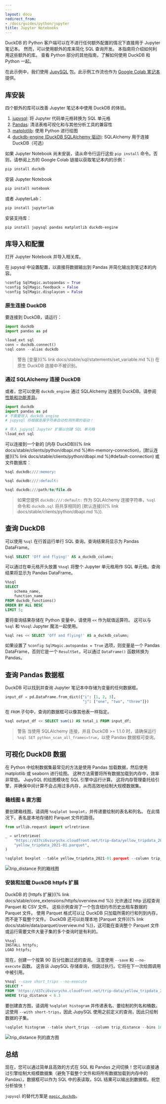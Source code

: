 ```yaml
---
---
layout: docu
redirect_from:
- /docs/guides/python/jupyter
title: Jupyter Notebooks
---
```


DuckDB 的 Python 客户端可以在不进行任何额外配置的情况下直接用于 Jupyter 笔记本。
然而，可以使用额外的库来简化 SQL 查询开发。
本指南将介绍如何利用这些额外的库。
查看 Python 部分的其他指南，了解如何使用 DuckDB 和 Python 一起。

在此示例中，我们使用 [JupySQL](https://github.com/ploomber/jupysql) 包。此示例工作流也作为 [Google Colab 笔记本](https://colab.research.google.com/drive/1bNfU8xRTu8MQJnCbyyDRxvptklLb0ExH?usp=sharing) 提供。

## 库安装

四个额外的库可以改善 Jupyter 笔记本中使用 DuckDB 的体验。

1. [jupysql](https://github.com/ploomber/jupysql): 将 Jupyter 代码单元格转换为 SQL 单元格
2. [Pandas](https://github.com/pandas-dev/pandas): 清洁表格可视化和与其他分析工具的兼容性
3. [matplotlib](https://github.com/matplotlib/matplotlib): 使用 Python 进行绘图
4. [duckdb-engine (DuckDB SQLAlchemy 驱动)](https://github.com/Mause/duckdb_engine): SQLAlchemy 用于连接 DuckDB（可选）

如果 Jupyter Notebook 尚未安装，请从命令行运行这些 `pip install` 命令。否则，请参阅上方的 Google Colab 链接以获取笔记本内的示例：

```bash
pip install duckdb
```

安装 Jupyter Notebook

```bash
pip install notebook
```

或者 JupyterLab：

```bash
pip install jupyterlab
```

安装支持库：

```bash
pip install jupysql pandas matplotlib duckdb-engine
```

## 库导入和配置

打开 Jupyter Notebook 并导入相关库。

在 jupysql 中设置配置，以直接将数据输出到 Pandas 并简化输出到笔记本的内容。

```python
%config SqlMagic.autopandas = True
%config SqlMagic.feedback = False
%config SqlMagic.displaycon = False
```

### 原生连接 DuckDB

要连接到 DuckDB，请运行：

```python
import duckdb
import pandas as pd

%load_ext sql
conn = duckdb.connect()
%sql conn --alias duckdb
```

> 警告 [变量]({% link docs/stable/sql/statements/set_variable.md %}) 在原生 DuckDB 连接中不被识别。

### 通过 SQLAlchemy 连接 DuckDB

或者，您可以使用 `duckdb_engine` 通过 SQLAlchemy 连接到 DuckDB。请参阅 [性能和功能差异](https://jupysql.ploomber.io/en/latest/tutorials/duckdb-native-sqlalchemy.html)。

```python
import duckdb
import pandas as pd
# 不需要导入 duckdb_engine
# jupysql 将根据连接字符串自动检测所需的驱动！

# 导入 jupysql Jupyter 扩展以创建 SQL 单元格
%load_ext sql
```
可以连接到一个新的 [内存 DuckDB]({% link docs/stable/clients/python/dbapi.md %}#in-memory-connection)，[默认连接]({% link docs/stable/clients/python/dbapi.md %}#default-connection) 或文件数据库：

```sql
%sql duckdb:///:memory:
```

```sql
%sql duckdb:///:default:
```

```sql
%sql duckdb:///path/to/file.db
```

> 如果您提供 `duckdb:///:default:` 作为 SQLAlchemy 连接字符串，`%sql` 命令和 `duckdb.sql` 将共享相同的 [默认连接]({% link docs/stable/clients/python/dbapi.md %}).

## 查询 DuckDB

可以使用 `%sql` 在行首运行单行 SQL 查询。查询结果将显示为 Pandas DataFrame。

```sql
%sql SELECT 'Off and flying!' AS a_duckdb_column;
```

可以通过在单元格开头放置 `%%sql` 将整个 Jupyter 单元格用作 SQL 单元格。查询结果将显示为 Pandas DataFrame。

```sql
%%sql
SELECT
    schema_name,
    function_name
FROM duckdb_functions()
ORDER BY ALL DESC
LIMIT 5;
```

要将查询结果存储在 Python 变量中，请使用 `<<` 作为赋值运算符。
这可以与 `%sql` 和 `%%sql` Jupyter 魔法一起使用。

```sql
%sql res << SELECT 'Off and flying!' AS a_duckdb_column;
```

如果设置了 `%config SqlMagic.autopandas = True` 选项，则变量是一个 Pandas DataFrame，否则它是一个 `ResultSet`，可以通过 `DataFrame()` 函数转换为 Pandas。

## 查询 Pandas 数据框

DuckDB 可以找到并查询 Jupyter 笔记本中存储为变量的任何数据框。

```python
input_df = pd.DataFrame.from_dict({"i": [1, 2, 3],
                                   "j": ["one", "two", "three"]})
```

在 `FROM` 子句中，查询的数据框可以像其他表一样指定。

```sql
%sql output_df << SELECT sum(i) AS total_i FROM input_df;
```
> 警告 当使用 SQLAlchemy 连接，并且 DuckDB >= 1.1.0 时，请确保运行 `%sql SET python_scan_all_frames=true`，以使 Pandas 数据框可查询。

## 可视化 DuckDB 数据

在 Python 中绘制数据集最常见的方法是使用 Pandas 加载数据，然后使用 matplotlib 或 seaborn 进行绘图。
这种方法需要将所有数据加载到内存中，效率非常低。
JupySQL 的绘图模块在 SQL 引擎中运行计算。
这将内存管理委托给引擎，并确保中间计算不会占用过多内存，从而高效地绘制大规模数据集。

### 箱线图 & 直方图

要创建箱线图，请调用 `%sqlplot boxplot`，并传递要绘制的表名和列名。
在此情况下，表名是本地存储的 Parquet 文件的路径。

```python
from urllib.request import urlretrieve

_ = urlretrieve(
    "https://d37ci6vzurychx.cloudfront.net/trip-data/yellow_tripdata_2021-01.parquet",
    "yellow_tripdata_2021-01.parquet",
)

%sqlplot boxplot --table yellow_tripdata_2021-01.parquet --column trip_distance
```

![trip_distance 列的箱线图](/images/trip-distance-boxplot.png)

### 安装和加载 DuckDB httpfs 扩展

DuckDB 的 [httpfs 扩展]({% link docs/stable/core_extensions/httpfs/overview.md %}) 允许通过 http 远程查询 Parquet 和 CSV 文件。
这些示例查询了一个包含纽约市历史出租车数据的 Parquet 文件。
使用 Parquet 格式可以让 DuckDB 只加载所需的行和列到内存，而不是下载整个文件。
DuckDB 还可以处理本地 [Parquet 文件]({% link docs/stable/data/parquet/overview.md %)}，这可能在查询整个 Parquet 文件或运行需要文件大量子集的多个查询时是有利的。

```sql
%%sql
INSTALL httpfs;
LOAD httpfs;
```

现在，创建一个按第 90 百分位数过滤的查询。
注意使用 `--save` 和 `--no-execute` 函数。
这告诉 JupySQL 存储查询，但跳过执行。它将在下一次绘图调用中被引用。

```sql
%%sql --save short_trips --no-execute
SELECT *
FROM 'https://d37ci6vzurychx.cloudfront.net/trip-data/yellow_tripdata_2021-01.parquet'
WHERE trip_distance < 6.3
```

要创建直方图，请调用 `%sqlplot histogram` 并传递表名、要绘制的列名和桶数。
这使用 `--with short-trips`，因此 JupySQL 使用之前定义的查询，因此只绘制数据的子集。

```python
%sqlplot histogram --table short_trips --column trip_distance --bins 10 --with short_trips
```

![trip_distance 列的直方图](/images/trip-distance-histogram.png)

## 总结

现在，您可以通过简单且高效的方式在 SQL 和 Pandas 之间切换！您可以直接通过引擎绘制大规模数据集（避免下载整个文件和将所有数据加载到内存中的 Pandas）。数据框可以作为 SQL 中的表读取，SQL 结果可以输出到数据框。祝您分析愉快！

`jupysql` 的替代方案是 [`magic_duckdb`](https://github.com/iqmo-org/magic_duckdb)。